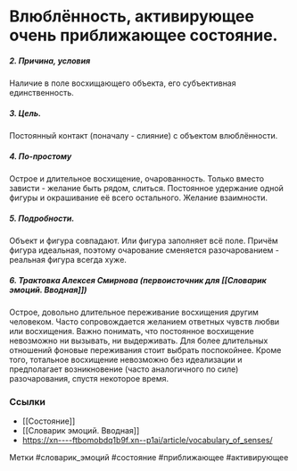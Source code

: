 


#  Влюблённость, активирующее очень приближающее состояние. 

##### 2. Причина, условия
Наличие в поле восхищающего объекта, его субъективная единственность.

##### 3. Цель.
Постоянный контакт (поначалу - слияние) с объектом влюблённости.

##### 4. По-простому
Острое и длительное восхищение, очарованность. Только вместо зависти - желание быть рядом, слиться. Постоянное удержание одной фигуры и окрашивание её всего остального. Желание взаимности.

##### 5. Подробности.
Объект и фигура совпадают. Или фигура заполняет всё поле. Причём фигура идеальная, поэтому очарование сменяется разочарованием - реальная фигура всегда хуже.

##### 6. Трактовка Алексея Смирнова (первоисточник для [[Словарик эмоций. Вводная]])
Острое, довольно длительное переживание восхищения другим человеком. Часто сопровождается желанием ответных чувств любви или восхищения. Важно понимать, что постоянное восхищение невозможно ни вызывать, ни выдерживать. Для более длительных отношений фоновые переживания стоит выбрать поспокойнее. Кроме того, тотальное восхищение невозможно без идеализации и предполагает возникновение (часто аналогичного по силе) разочарования, спустя некоторое время.


### Ссылки
- [[Состояние]]
- [[Словарик эмоций. Вводная]]
- https://xn----ftbomobdq1b9f.xn--p1ai/article/vocabulary_of_senses/


Метки #словарик_эмоций #состояние #приближающее #активирующее

